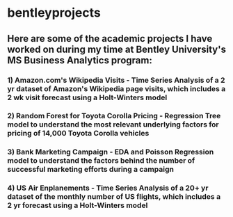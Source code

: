 # bentleyprojects
## Here are some of the academic projects I have worked on during my time at Bentley University's MS Business Analytics program:
### 1) Amazon.com's Wikipedia Visits - Time Series Analysis of a 2 yr dataset of Amazon's Wikipedia page visits, which includes a 2 wk visit forecast using a Holt-Winters model
### 2) Random Forest for Toyota Corolla Pricing - Regression Tree model to understand the most relevant underlying factors for pricing of 14,000 Toyota Corolla vehicles
### 3) Bank Marketing Campaign - EDA and Poisson Regression model to understand the factors behind the number of successful marketing efforts during a campaign
### 4) US Air Enplanements - Time Series Analysis of a 20+ yr dataset of the monthly number of US flights, which includes a 2 yr forecast using a Holt-Winters model
